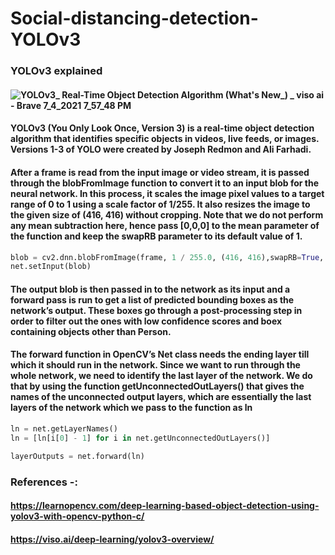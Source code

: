 # Social-distancing-detection-YOLOv3
### YOLOv3 explained
#### ![YOLOv3_ Real-Time Object Detection Algorithm (What's New_) _ viso ai - Brave 7_4_2021 7_57_48 PM](https://user-images.githubusercontent.com/62443378/124389295-19f49880-dd04-11eb-928e-3f555d7633a5.png)


#### YOLOv3 (You Only Look Once, Version 3) is a real-time object detection algorithm that identifies specific objects in videos, live feeds, or images. Versions 1-3 of YOLO were created by Joseph Redmon and Ali Farhadi.

#### After a frame is read from the input image or video stream, it is passed through the blobFromImage function to convert it to an input blob for the neural network. In this process, it scales the image pixel values to a target range of 0 to 1 using a scale factor of 1/255. It also resizes the image to the given size of (416, 416) without cropping. Note that we do not perform any mean subtraction here, hence pass [0,0,0] to the mean parameter of the function and keep the swapRB parameter to its default value of 1.
```python
blob = cv2.dnn.blobFromImage(frame, 1 / 255.0, (416, 416),swapRB=True, crop=False)
net.setInput(blob)
```
#### The output blob is then passed in to the network as its input and a forward pass is run to get a list of predicted bounding boxes as the network’s output. These boxes go through a post-processing step in order to filter out the ones with low confidence scores and boex containing objects other than Person.
#### The forward function in OpenCV’s Net class needs the ending layer till which it should run in the network. Since we want to run through the whole network, we need to identify the last layer of the network. We do that by using the function getUnconnectedOutLayers() that gives the names of the unconnected output layers, which are essentially the last layers of the network which we pass to the function as ln
```python
ln = net.getLayerNames()                                    
ln = [ln[i[0] - 1] for i in net.getUnconnectedOutLayers()]  
```
``` python
layerOutputs = net.forward(ln)   
```


### References -: 
#### https://learnopencv.com/deep-learning-based-object-detection-using-yolov3-with-opencv-python-c/
#### https://viso.ai/deep-learning/yolov3-overview/
